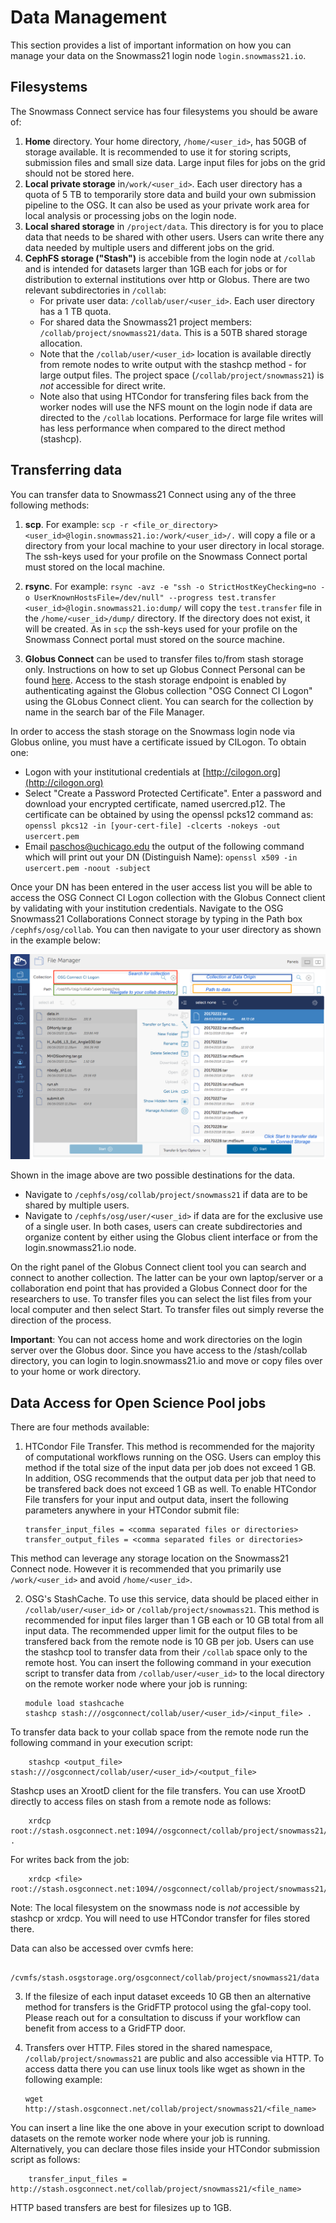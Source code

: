 # Data Management

This section provides a list of important information on how you can manage your data on the Snowmass21 login node `login.snowmass21.io`.

## Filesystems

The Snowmass Connect service has four filesystems you should be aware of: 

1. **Home** directory. Your home directory, `/home/<user_id>`, has 50GB of storage available. It is recommended to use it for storing scripts, 
submission files and small size data. Large input files for jobs on the grid should not be stored here.
2. **Local private storage** in`/work/<user_id>`. Each user directory has a quota of 5 TB to temporarily store data and build your own submission pipeline to the OSG. It can also be used as your private work area for local analysis or processing jobs on the login node. 
3. **Local shared storage** in `/project/data`. This directory is for you to place data that needs to be shared with other users. Users can write there any data needed by multiple users and different jobs on the grid.
4. **CephFS storage ("Stash")** is accebible from the login node at `/collab` and is intended for datasets larger than 1GB each for jobs or for distribution to external institutions over http or Globus. There are two relevant subdirectories in `/collab`:  
    * For private user data: `/collab/user/<user_id>`. Each user directory has a 1 TB quota.
    * For shared data the Snowmass21 project members: `/collab/project/snowmass21/data`. This is a 50TB shared storage allocation.
    * Note that the `/collab/user/<user_id>` location is available directly from remote nodes to write output with the stashcp method - for large output files. The project space (`/collab/project/snowmass21`) is *not* accessible for direct write. 
    * Note also that using HTCondor for transfering files back from the worker nodes will use the NFS mount on the login node if data are directed to the `/collab` locations. Performace for large file writes will has less performance when compared to the direct method (stashcp).


## Transferring data 
You can transfer data to Snowmass21 Connect using any of the three following methods:

1. **scp**. For example: `scp -r <file_or_directory> <user_id>@login.snowmass21.io:/work/<user_id>/.` will copy a file or a directory
from your local machine to your user directory in local storage. The ssh-keys used for your profile on the Snowmass Connect portal
must stored on the local machine.

2. **rsync**. For example: `rsync -avz -e "ssh -o StrictHostKeyChecking=no -o UserKnownHostsFile=/dev/null" --progress test.transfer <user_id>@login.snowmass21.io:dump/` will copy the `test.transfer` file in the `/home/<user_id>/dump/` directory. If the directory
does not exist, it will be created. As in `scp` the ssh-keys used for your profile on the Snowmass Connect portal
must stored on the source machine.

3. **Globus Connect** can be used to transfer files to/from stash storage only. Instructions on how to set up Globus Connect Personal can be found 
[here](https://www.globus.org/globus-connect-personal). Access to the stash storage endpoint is enabled by authenticating 
against the Globus collection "OSG Connect CI Logon" using the GLobus Connect client. 
You can search for the collection by name in the search bar of the File Manager.

In order to access the stash storage on the Snowmass login node via Globus online, you must have a certificate issued by CILogon. To obtain one:

* Logon with your institutional credentials at [http://cilogon.org](http://cilogon.org)
* Select "Create a Password Protected Certificate". Enter a password and download your encrypted certificate, named usercred.p12. The certificate can be obtained by using the openssl pcks12 command as: `openssl pkcs12 -in [your-cert-file] -clcerts -nokeys -out usercert.pem`
* Email [paschos@uchicago.edu](paschos@uchicago.edu) the output of the following command which will print out your DN (Distinguish Name): `openssl x509 -in usercert.pem -noout -subject`

Once your DN has been entered in the user access list you will be able to access the OSG Connect CI Logon collection with the Globus Connect client by 
validating with your institution credentials. Navigate to the OSG Snowmass21 Collaborations Connect storage by typing in the Path box `/cephfs/osg/collab`. You can then navigate to your user directory as shown in the example below:

![](snowmass_3.png)

Shown in the image above are two possible destinations for the data.

* Navigate to `/cephfs/osg/collab/project/snowmass21` if data are to be shared by multiple users.
* Navigate to `/cephfs/osg/user/<user_id>` if data are for the exclusive use of a single user.
In both cases, users can create subdirectories and organize content by either using the Globus client interface or from the login.snowmass21.io node.

On the right panel of the Globus Connect client tool you can search and connect to another collection. 
The latter can be your own laptop/server or a collaboration end point that has provided a Globus Connect door for the researchers to use. To transfer files you can select the list files from your local computer and then select Start. To transfer files out simply reverse the direction of the process.

 **Important**: You can not access home and work directories on the login server over the Globus door. Since you have access to the /stash/collab directory, you can login to login.snowmass21.io and move or copy files over to your home or work directory. 


## Data Access for Open Science Pool jobs

There are four methods available:

 1. HTCondor File Transfer. This method is recommended for the majority of computational workflows running on the OSG. Users can employ this method if the total size of the input data per job does not exceed 1 GB. In addition, OSG recommends that the output data per job that need to be transfered back does not exceed 1 GB as well. To enable HTCondor File transfers for your input and output data, insert the following parameters anywhere in your HTCondor submit file:

        transfer_input_files = <comma separated files or directories>
        transfer_output_files = <comma separated files or directories>

This method can leverage any storage location on the Snowmass21 Connect node. However it is recommended that you primarily use `/work/<user_id>` and avoid  `/home/<user_id>`.

 2. OSG's StashCache. To use this service, data should be placed either in `/collab/user/<user_id>` or 
`/collab/project/snowmass21`. This method is recommended for input files larger than 1 GB each or 10 GB total from all input data. The recommended upper limit for the output files to be transfered back from the remote node is 10 GB per job. Users can use the stashcp tool to transfer data from their `/collab` space only to the remote host. You can insert the following command in your execution script to transfer data from `/collab/user/<user_id>` to the local
directory on the remote worker node where your job is running:

        module load stashcache
        stashcp stash:///osgconnect/collab/user/<user_id>/<input_file> .
        
To transfer data back to your collab space from the remote node run the following command in your execution script:

        stashcp <output_file> stash:///osgconnect/collab/user/<user_id>/<output_file>

Stashcp uses an XrootD client for the file transfers. You can use XrootD directly to access files on stash from a remote node as follows: 

        xrdcp root://stash.osgconnect.net:1094//osgconnect/collab/project/snowmass21/<directory>/file . 
        
For writes back from the job: 

        xrdcp <file> root://stash.osgconnect.net:1094//osgconnect/collab/project/snowmass21/<diretory>/<file> 
        
Note: The local filesystem on the snowmass node is *not* accessible by stashcp or xrdcp. You will need to use HTCondor transfer for files stored there. 

Data can also be accessed over cvmfs here: 

      /cvmfs/stash.osgstorage.org/osgconnect/collab/project/snowmass21/data 
   
 3. If the filesize of each input dataset exceeds 10 GB then an alternative method for transfers is the GridFTP protocol using the gfal-copy tool. Please reach out for a consultation to discuss if your workflow can benefit from access to a GridFTP door.
   
 4. Transfers over HTTP. Files stored in the shared namespace, `/collab/project/snowmass21` are public and also accessible via HTTP. To access datta there you can use linux tools like wget as shown in the following example:

        wget http://stash.osgconnect.net/collab/project/snowmass21/<file_name>

You can insert a line like the one above in your execution script to download datasets on the remote worker node where your job is running. Alternatively, you can declare those files inside your HTCondor submission script as follows:

        transfer_input_files = http://stash.osgconnect.net/collab/project/snowmass21/<file_name>

HTTP based transfers are best for filesizes up to 1GB.
